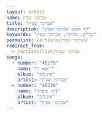 ```yaml
---
layout: artist
name: אברומי שפיץ
title: "אברומי שפיץ"
description: "דף האמן אברומי שפיץ"
keywords: "שירים, מוזיקה, אברומי שפיץ"
permalink: /artists/אברומי-שפיץ/
redirect_from:
  - /artists/list/אברומי שפיץ
songs:
  - number: "45275"
    name: "אנא ה'"
    album: "סינגלים"
    artist: "אברומי שפיץ"
  - number: "45276"
    name: "ניגון פומונה"
    album: "סינגלים"
    artist: "אברומי שפיץ"
---
```

